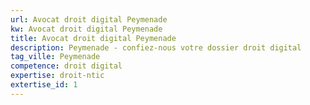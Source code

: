 ```yaml
---
url: Avocat droit digital Peymenade
kw: Avocat droit digital Peymenade
title: Avocat droit digital Peymenade
description: Peymenade - confiez-nous votre dossier droit digital
tag_ville: Peymenade
competence: droit digital
expertise: droit-ntic
extertise_id: 1
---
```

